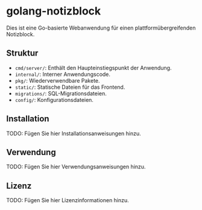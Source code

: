 # golang-notizblock

Dies ist eine Go-basierte Webanwendung für einen plattformübergreifenden Notizblock.

## Struktur

- `cmd/server/`: Enthält den Haupteinstiegspunkt der Anwendung.
- `internal/`: Interner Anwendungscode.
- `pkg/`: Wiederverwendbare Pakete.
- `static/`: Statische Dateien für das Frontend.
- `migrations/`: SQL-Migrationsdateien.
- `config/`: Konfigurationsdateien.

## Installation

TODO: Fügen Sie hier Installationsanweisungen hinzu.

## Verwendung

TODO: Fügen Sie hier Verwendungsanweisungen hinzu.

## Lizenz

TODO: Fügen Sie hier Lizenzinformationen hinzu.
